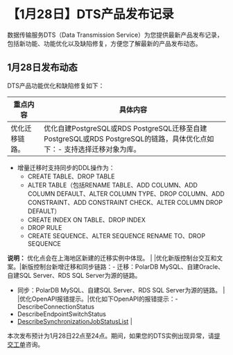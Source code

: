 # 【1月28日】DTS产品发布记录

数据传输服务DTS（Data Transmission Service）为您提供最新产品发布记录，包括新功能、功能优化以及缺陷修复，方便您了解最新的产品发布动态。

## 1月28日发布动态

DTS产品功能优化和缺陷修复如下：

|重点内容|具体内容|
|----|----|
|优化迁移链路。|优化自建PostgreSQL或RDS PostgreSQL迁移至自建PostgreSQL或RDS PostgreSQL的链路，具体优化点如下：-   支持选择迁移对象为库。
-   增量迁移时支持同步的DDL操作为：
    -   CREATE TABLE、DROP TABLE
    -   ALTER TABLE（包括RENAME TABLE、ADD COLUMN、ADD COLUMN DEFAULT、ALTER COLUMN TYPE、DROP COLUMN、ADD CONSTRAINT、ADD CONSTRAINT CHECK、ALTER COLUMN DROP DEFAULT）
    -   CREATE INDEX ON TABLE、DROP INDEX
    -   DROP RULE
    -   CREATE SEQUENCE、ALTER SEQUENCE RENAME TO、DROP SEQUENCE

**说明：** 优化点会在上海地区新建的迁移实例中体现。 |
|优化新版控制台交互和文案。|新版控制台新增迁移和同步链路：-   迁移：PolarDB MySQL、自建Oracle、自建SQL Server、RDS SQL Server为源的链路。
-   同步：PolarDB MySQL、自建SQL Server、RDS SQL Server为源的链路。 |
|优化OpenAPI报错提示。|优化如下OpenAPI的报错提示：-   DescribeConnectionStatus
-   DescribeEndpointSwitchStatus
-   [DescribeSynchronizationJobStatusList](/cn.zh-CN/API参考/数据同步/查询一个或多个同步实例的状态.md) |

本次发布预计为1月28日22点至24点。期间，如果您的DTS实例出现异常，请[提交工单](https://selfservice.console.aliyun.com/ticket/category/redis/today)咨询。

